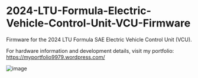 # 2024-LTU-Formula-Electric-Vehicle-Control-Unit-VCU-Firmware
Firmware for the 2024 LTU Formula SAE Electric Vehicle Control Unit (VCU).

For hardware information and development details, visit my portfolio: https://myportfolio9979.wordpress.com/

![image](https://github.com/user-attachments/assets/f6af0d80-63a8-4837-af28-f8f4a22e4071)
